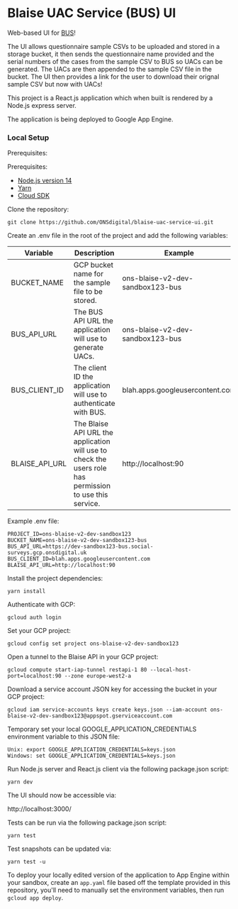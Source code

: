 # Blaise UAC Service (BUS) UI

Web-based UI for [BUS](https://github.com/ONSdigital/blaise-uac-service)!

The UI allows questionnaire sample CSVs to be uploaded and stored in a storage bucket, it then sends the questionnaire name provided and the serial numbers of the cases from the sample CSV to BUS so UACs can be generated. The UACs are then appended to the sample CSV file in the bucket. The UI then provides a link for the user to download their orignal sample CSV but now with UACs!

This project is a React.js application which when built is rendered by a Node.js express server.

The application is being deployed to Google App Engine.

### Local Setup

Prerequisites:

Prerequisites:
- [Node.js version 14](https://nodejs.org/)
- [Yarn](https://yarnpkg.com/)
- [Cloud SDK](https://cloud.google.com/sdk/)

Clone the repository:

```shell script
git clone https://github.com/ONSdigital/blaise-uac-service-ui.git
```

Create an .env file in the root of the project and add the following variables:

| Variable | Description | Example |
| --- | --- | --- |
| BUCKET_NAME | GCP bucket name for the sample file to be stored. | ons-blaise-v2-dev-sandbox123-bus |
| BUS_API_URL | The BUS API URL the application will use to generate UACs. | ons-blaise-v2-dev-sandbox123-bus  |
| BUS_CLIENT_ID | The client ID the application will use to authenticate with BUS. | blah.apps.googleusercontent.com |
| BLAISE_API_URL | The Blaise API URL the application will use to check the users role has permission to use this service. | http://localhost:90 |

Example .env file:

```.env
PROJECT_ID=ons-blaise-v2-dev-sandbox123
BUCKET_NAME=ons-blaise-v2-dev-sandbox123-bus
BUS_API_URL=https://dev-sandbox123-bus.social-surveys.gcp.onsdigital.uk
BUS_CLIENT_ID=blah.apps.googleusercontent.com
BLAISE_API_URL=http://localhost:90
```

Install the project dependencies:

```shell script
yarn install
```

Authenticate with GCP:
```shell
gcloud auth login
```

Set your GCP project:
```shell
gcloud config set project ons-blaise-v2-dev-sandbox123
```

Open a tunnel to the Blaise API in your GCP project:
```shell
gcloud compute start-iap-tunnel restapi-1 80 --local-host-port=localhost:90 --zone europe-west2-a
```

Download a service account JSON key for accessing the bucket in your GCP project:

```
gcloud iam service-accounts keys create keys.json --iam-account ons-blaise-v2-dev-sandbox123@appspot.gserviceaccount.com
```

Temporary set your local GOOGLE_APPLICATION_CREDENTIALS environment variable to this JSON file:

```
Unix: export GOOGLE_APPLICATION_CREDENTIALS=keys.json
Windows: set GOOGLE_APPLICATION_CREDENTIALS=keys.json
```

Run Node.js server and React.js client via the following package.json script:

```shell script
yarn dev
```

The UI should now be accessible via:

http://localhost:3000/

Tests can be run via the following package.json script:

```shell script
yarn test
```

Test snapshots can be updated via:

```shell script
yarn test -u
```

To deploy your locally edited version of the application to App Engine within your sandbox, create an `app.yaml` file based off the template provided in this repository, you'll need to manually set the environment variables, then run `gcloud app deploy`.